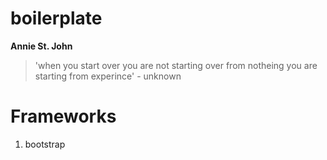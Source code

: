 # boilerplate
**Annie St. John**
> 'when you start over you are not starting over from notheing you are starting from experince' - unknown

# Frameworks
1. bootstrap
